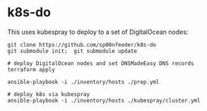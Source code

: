 

# k8s-do

This uses kubespray to deploy to a set of DigitalOcean nodes: 

```
git clone https://github.com/sp00nfeeder/k8s-do
git submodule init;  git submodule update

# deploy DigitalOcean nodes and set DNSMadeEasy DNS records
terraform apply

ansible-playbook -i ./inventory/hosts ./prep.yml

# deploy k8s via kubespray
ansible-playbook -i ./inventory/hosts ./kubespray/cluster.yml
```

